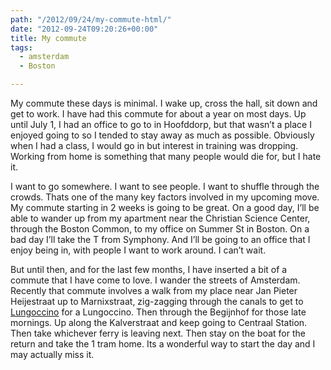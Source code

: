 ```yaml
---
path: "/2012/09/24/my-commute-html/" 
date: "2012-09-24T09:20:26+00:00" 
title: My commute
tags:
  - amsterdam
  - Boston

---
```

My commute these days is minimal. I wake up, cross the hall, sit down and get to work. I have had this commute for about a year on most days. Up until July 1, I had an office to go to in Hoofddorp, but that wasn&#8217;t a place I enjoyed going to so I tended to stay away as much as possible. Obviously when I had a class, I would go in but interest in training was dropping. Working from home is something that many people would die for, but I hate it. 

I want to go somewhere. I want to see people. I want to shuffle through the crowds. Thats one of the many key factors involved in my upcoming move. My commute starting in 2 weeks is going to be great. On a good day, I&#8217;ll be able to wander up from my apartment near the Christian Science Center, through the Boston Common, to my office on Summer St in Boston. On a bad day I&#8217;ll take the T from Symphony. And I&#8217;ll be going to an office that I enjoy being in, with people I want to work around. I can&#8217;t wait. 

But until then, and for the last few months, I have inserted a bit of a commute that I have come to love. I wander the streets of Amsterdam. Recently that commute involves a walk from my place near Jan Pieter Heijestraat up to Marnixstraat, zig-zagging through the canals to get to [Lungoccino][1] for a Lungoccino. Then through the Begijnhof for those late mornings. Up along the Kalverstraat and keep going to Centraal Station. Then take whichever ferry is leaving next. Then stay on the boat for the return and take the 1 tram home. Its a wonderful way to start the day and I may actually miss it. 

<img src="https://i0.wp.com/technovangelist.envl.pe/wp-content/uploads/sites/3/2012/09/IMG_0155.jpg?w=1080" alt="" data-recalc-dims="1" />

 [1]: http://www.yelp.com/biz/lungoccino-amsterdam